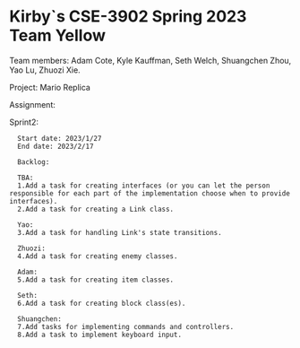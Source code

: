 # Kirby`s CSE-3902 Spring 2023 Team Yellow

Team members: Adam Cote, Kyle Kauffman, Seth Welch, Shuangchen Zhou, Yao Lu, Zhuozi Xie.

Project: Mario Replica

Assignment:

Sprint2:

      Start date: 2023/1/27
      End date: 2023/2/17
      
      Backlog:
      
      TBA:
      1.Add a task for creating interfaces (or you can let the person responsible for each part of the implementation choose when to provide interfaces).
      2.Add a task for creating a Link class.
      
      Yao:
      3.Add a task for handling Link's state transitions.
      
      Zhuozi:
      4.Add a task for creating enemy classes.
      
      Adam:
      5.Add a task for creating item classes.
      
      Seth:
      6.Add a task for creating block class(es).
      
      Shuangchen:
      7.Add tasks for implementing commands and controllers.
      8.Add a task to implement keyboard input.
